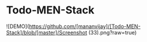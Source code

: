 # Todo-MEN-Stack
![DEMO](https://github.com/[mananvijay]/[Todo-MEN-Stack]/blob/[master]/Screenshot (33).png?raw=true)
